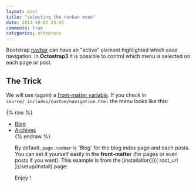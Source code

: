 ```yaml
---
layout: post
title: "selecting the navbar menu"
date: 2013-10-02 23:43
comments: true
categories: octopress
---
```


Bootstrap [navbar](http://getbootstrap.com/components/#navbar) can have an
"active" element highlighted which ease navigation. In **Octostrap3** it is
possible to control which menu is selected on each page or post.

<!-- more -->


<h2>The Trick</h2>

We will use (again) a
[front-matter variable](http://jekyllrb.com/docs/frontmatter/). If you check in
`source/_includes/custom/navigation.html` the menu looks like this:

{% raw %}
<!-- ... -->
<div class="navbar-collapse collapse">
  <ul class="nav navbar-nav">
    <li {% if page.navbar == 'Blog' %}class="active"{% endif %}>
      <a href="{{ root_url }}/">Blog</a>
    </li>
    <li {% if page.navbar == 'Archives' %}class="active"{% endif %}>
      <a href="{{ root_url }}/blog/archives">Archives</a>
    </li>
<!-- ... -->
{% endraw %}


By default, `page.navbar` is <em>'Blog'</em> for the blog index page and each
posts. You can set it yourself easily in the <strong>front-matter</strong> (for
pages or even posts if you want).  This example is from the
[installation]({{ root_url }}/setup/install) page:


Enjoy !
